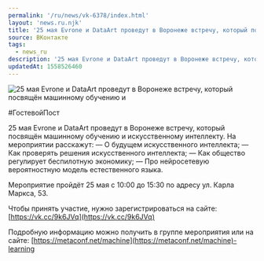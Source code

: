 ```yaml
---
permalink: '/ru/news/vk-6378/index.html'
layout: 'news.ru.njk'
title: '25 мая Evrone и DataArt проведут в Воронеже встречу, который посвящён машинному обучению и иск'
source: ВКонтакте
tags:
  - news_ru
description: '25 мая Evrone и DataArt проведут в Воронеже встречу, который посвящён машинному обучению и'
updatedAt: 1558526460
---
```

![25 мая Evrone и DataArt проведут в Воронеже встречу, который посвящён машинному обучению и](https://sun9-38.userapi.com/impf/c851324/v851324219/120d3f/EMfezh0IXWw.jpg?size=960x502&quality=96&proxy=1&sign=15338853adad72950056a8d8055e75e0&c_uniq_tag=BtjKkZygeZDFcZsWUG50R8o9VPKe803DJhTsSVM5jRc&type=album)

#ГостевойПост

25 мая Evrone и DataArt проведут в Воронеже встречу, который посвящён машинному обучению и искусственному интеллекту. На мероприятии расскажут:
— О будущем искусственного интеллекта;
— Как проверять решения искусственного интеллекта;
— Как общество регулирует беспилотную экономику;
— Про нейросетевую вероятностную модель естественного языка.

Мероприятие пройдёт 25 мая с 10:00 до 15:30 по адресу ул. Карла Маркса, 53.

Чтобы принять участие, нужно зарегистрироваться на сайте: [https://vk.cc/9k6JVq](https://vk.cc/9k6JVq)

Подробную информацию можно получить в группе мероприятия или на сайте: [https://metaconf.net/machine](https://metaconf.net/machine)-learning

